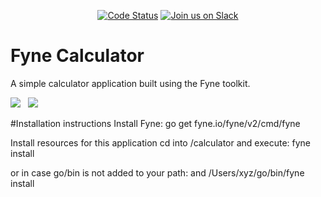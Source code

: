 <p align="center">
  <a href="https://goreportcard.com/report/github.com/fyne-io/calculator"><img src="https://goreportcard.com/badge/github.com/fyne-io/calculator" alt="Code Status" /></a>
  <a href='http://gophers.slack.com/messages/fyne'><img src='https://img.shields.io/badge/join-us%20on%20slack-gray.svg?longCache=true&logo=slack&colorB=blue' alt='Join us on Slack' /></a>
</p>

# Fyne Calculator

A simple calculator application built using the Fyne toolkit.

![](img/calc-dark.png) &nbsp; ![](img/calc-light.png)

#Installation instructions
Install Fyne:
go get fyne.io/fyne/v2/cmd/fyne

Install resources for this application
cd into /calculator
and execute: fyne install

or in case go/bin is not added to your path:
and /Users/xyz/go/bin/fyne install
